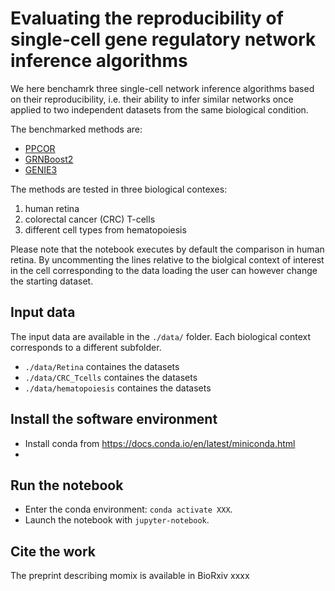 # Evaluating the reproducibility of single-cell gene regulatory network inference algorithms
We here benchamrk three single-cell network inference algorithms based on their reproducibility, i.e. their ability to infer similar networks once applied to two independent datasets from the same biological condition. 

The benchmarked methods are:
* [PPCOR](https://cran.r-project.org/web/packages/ppcor/index.html)
* [GRNBoost2](https://github.com/aertslab/GRNBoost)
* [GENIE3](https://bioconductor.org/packages/release/bioc/html/GENIE3.html)

The methods are tested in three biological contexes:
1. human retina
2. colorectal cancer (CRC) T-cells
3. different cell types from hematopoiesis

Please note that the notebook executes by default the comparison in human retina. By uncommenting the lines relative to the biolgical context of interest in the cell corresponding to the data loading the user can however change the starting dataset.

## Input data
The input data are available in the `./data/` folder. Each biological context corresponds to a different subfolder.
* `./data/Retina` containes the datasets
* `./data/CRC_Tcells` containes the datasets
* `./data/hematopoiesis` containes the datasets

## Install the software environment

* Install conda from https://docs.conda.io/en/latest/miniconda.html
*

## Run the notebook

* Enter the conda environment: `conda activate XXX`.
* Launch the notebook with `jupyter-notebook`.

##  Cite the work
The preprint describing momix is available in BioRxiv
xxxx
